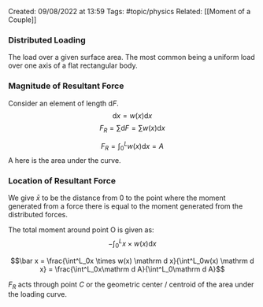 Created: 09/08/2022 at 13:59
Tags: #topic/physics
Related: [[Moment of a Couple]]

### Distributed Loading
The load over a given surface area. The most common being a uniform load over one axis of a flat rectangular body.

### Magnitude of Resultant Force
Consider an element of length $\mathrm d F$.
$$\mathrm d x = w(x) \mathrm d x$$
$$F_R = \sum \mathrm d F = \sum w(x) \mathrm d x$$

$$F_R = \int^L_0 w(x)\mathrm d x = A$$ A here is the area under the curve.

### Location of Resultant Force
We give $\bar x$ to be the distance from 0 to the point where the moment generated from a force there is equal to the moment generated from the distributed forces.

The total moment around point O is given as:
$$-\int^L_0x \times w(x) \mathrm d x$$

$$\bar x = \frac{\int^L_0x \times w(x) \mathrm d x}{\int^L_0w(x) \mathrm d x} = \frac{\int^L_0x\mathrm d A}{\int^L_0\mathrm d A}$$

$F_R$ acts through point $C$ or the geometric center / centroid of the area under the loading curve.